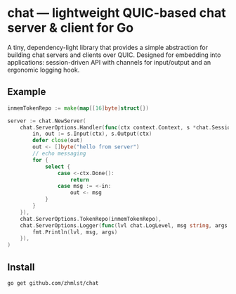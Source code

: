 # chat — lightweight QUIC-based chat server & client for Go

A tiny, dependency-light library that provides a simple abstraction for building chat servers and clients over QUIC.
Designed for embedding into applications: session-driven API with channels for input/output and an ergonomic logging hook.

## Example

```go
inmemTokenRepo := make(map[[16]byte]struct{})

server := chat.NewServer(
    chat.ServerOptions.Handler(func(ctx context.Context, s *chat.Session) {
        in, out := s.Input(ctx), s.Output(ctx)
        defer close(out)
        out <- []byte("hello from server")
        // echo messaging
        for {
            select {
                case <-ctx.Done():
                    return
                case msg := <-in:
                    out <- msg
            }
        }
    }),
    chat.ServerOptions.TokenRepo(inmemTokenRepo),
    chat.ServerOptions.Logger(func(lvl chat.LogLevel, msg string, args ...any) {
        fmt.Println(lvl, msg, args)
    }),
)
```
## Install

```bash
go get github.com/zhmlst/chat
```
